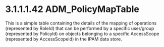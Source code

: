 <html dir="LTR" xmlns:mshelp="http://msdn.microsoft.com/mshelp" xmlns:ddue="http://ddue.schemas.microsoft.com/authoring/2003/5" xmlns:xlink="http://www.w3.org/1999/xlink" xmlns:tool="http://www.microsoft.com/tooltip">
 <body>
 <div id="header">
 <h1 class="heading">3.1.1.1.42 ADM_PolicyMapTable</h1>
 </div>
 <div id="mainSection">
 <div id="mainBody">
 <div id="allHistory" class="saveHistory"></div>
 <div id="sectionSection0" class="section" name="collapseableSection">
 

<p>This is a simple table containing the details of the mapping
of operations (represented by RoleId) that can be performed by a specific
user/group (represented by PolicyId) on objects belonging to a specific
AccessScope (represented by AccessScopeId) in the IPAM data store.</p>


 </div>
 </div>
 </div>
 </body>
</html>